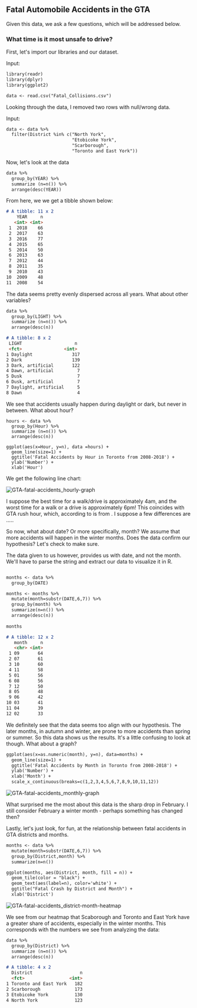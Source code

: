 ## Fatal Automobile Accidents in the GTA

Given this data, we ask a few questions, which will be addressed below.

### What time is it most unsafe to drive?

First, let's import our libraries and our dataset.

Input:
```markdown
library(readr)
library(dplyr)
library(ggplot2)

data <- read.csv("Fatal_Collisions.csv")
```

Looking through the data, I removed two rows with null/wrong data.

Input:
```markdown
data <- data %>% 
  filter(District %in% c("North York", 
                         "Etobicoke York", 
                         "Scarborough",
                         "Toronto and East York"))
```


Now, let's look at the data

``` markdown
data %>%
  group_by(YEAR) %>%
  summarize (n=n()) %>%
  arrange(desc(YEAR))
```

From here, we we get a tibble shown below:


``` markdown
# A tibble: 11 x 2
    YEAR     n
   <int> <int>
 1  2018    66
 2  2017    63
 3  2016    77
 4  2015    65
 5  2014    50
 6  2013    63
 7  2012    44
 8  2011    35
 9  2010    43
10  2009    48
11  2008    54
```

The data seems pretty evenly dispersed across all years. What about other variables?

``` markdown
data %>%
  group_by(LIGHT) %>%
  summarize (n=n()) %>%
  arrange(desc(n))
 ```
 
 ``` markdown
# A tibble: 8 x 2
  LIGHT                    n
  <fct>                <int>
1 Daylight               317
2 Dark                   139
3 Dark, artificial       122
4 Dawn, artificial         7
5 Dusk                     7
6 Dusk, artificial         7
7 Daylight, artificial     5
8 Dawn                     4
```

We see that accidents usually happen during daylight or dark, but never in between. What about hour?

```
hours <- data %>%
  group_by(Hour) %>%
  summarize (n=n()) %>%
  arrange(desc(n))
  
ggplot(aes(x=Hour, y=n), data =hours) + 
  geom_line(size=1) + 
  ggtitle('Fatal Accidents by Hour in Toronto from 2008-2018') +
  ylab('Number') +
  xlab('Hour')
```

We get the following line chart:

![GTA-fatal-accidents_hourly-graph](https://ky-feng.github.io/data-projects/GTA-fatal-accidents_hourly-graph.png)

I suppose the best time for a walk/drive is approximately 4am, and the worst time for a walk or a drive is approximately 6pm! This coincides with GTA rush hour, which, according to is from . I suppose a few differences are .....

So now, what about date? Or more specifically, month? We assume that more accidents will happen in the winter months. Does the data confirm our hypothesis? Let's check to make sure.

The data given to us however, provides us with date, and not the month. We'll have to parse the string and extract our data to visualize it in R.

``` markdown

months <- data %>%
  group_by(DATE)

months <- months %>% 
  mutate(month=substr(DATE,6,7)) %>%
  group_by(month) %>%
  summarize(n=n()) %>%
  arrange(desc(n))
  
months
```

``` markdown
# A tibble: 12 x 2
   month     n
   <chr> <int>
 1 09       64
 2 07       61
 3 10       60
 4 11       58
 5 01       56
 6 08       56
 7 12       50
 8 05       48
 9 06       42
10 03       41
11 04       39
12 02       33
```

We definitely see that the data seems too align with our hypothesis. The later months, in autumn and winter, are prone to more accidents than spring or summer. So this data shows us the results. It's a little confusing to look at though. What about a graph?

``` markdown
ggplot(aes(x=as.numeric(month), y=n), data=months) + 
  geom_line(size=1) + 
  ggtitle('Fatal Accidents by Month in Toronto from 2008-2018') +
  ylab('Number') +
  xlab('Month') +
  scale_x_continuous(breaks=c(1,2,3,4,5,6,7,8,9,10,11,12))
```
![GTA-fatal-accidents_monthly-graph](https://ky-feng.github.io/data-projects/GTA-fatal-accidents_monthly-graph.png)

What surprised me the most about this data is the sharp drop in February. I still consider February a winter month - perhaps something has changed then?


Lastly, let's just look, for fun, at the relationship between fatal accidents in GTA districts and months.

``` markdown
months <- data %>%
  mutate(month=substr(DATE,6,7)) %>%
  group_by(District,month) %>%
  summarize(n=n())

ggplot(months, aes(District, month, fill = n)) +
  geom_tile(color = "black") +
  geom_text(aes(label=n), color='white') +
  ggtitle("Fatal Crash by District and Month") +
  xlab('District')
```

![GTA-fatal-accidents_district-month-heatmap](https://ky-feng.github.io/data-projects/GTA-fatal-accidents_district-month-heatmap.png)

We see from our heatmap that Scaborough and Toronto and East York have a greater share of accidents, especially in the winter months. This corresponds with the numbers we see from analyzing the data:

``` markdown
data %>%
  group_by(District) %>%
  summarize (n=n()) %>%
  arrange(desc(n))
```

``` markdown
# A tibble: 4 x 2
  District                  n
  <fct>                 <int>
1 Toronto and East York   182
2 Scarborough             173
3 Etobicoke York          130
4 North York              123
```

